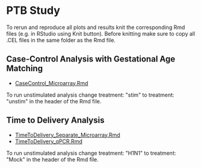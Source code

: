 # PTB Study

To rerun and reproduce all plots and results knit the corresponding Rmd files (e.g. in RStudio using Knit button). Before knitting make sure to copy all .CEL files in the same folder as the Rmd file.

## Case-Control Analysis with Gestational Age Matching

* [CaseControl_Microarray.Rmd](CaseControl_Microarray.Rmd)

To run unstimulated analysis change treatment: "stim" to treatment: "unstim" in the header of the Rmd file.

## Time to Delivery Analysis

* [TimeToDelivery_Separate_Microarray.Rmd](TimeToDelivery_Separate_Microarray.Rmd)
* [TimeToDelivery_qPCR.Rmd](TimeToDelivery_qPCR.Rmd)

To run unstimulated analysis change treatment: "H1N1" to treatment: "Mock" in the header of the Rmd file.
